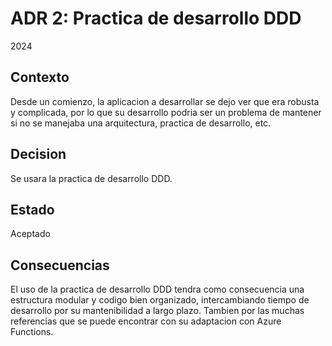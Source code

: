 # ADR 2: Practica de desarrollo DDD

2024

## Contexto

Desde un comienzo, la aplicacion a desarrollar se dejo ver que era robusta y complicada, por lo que su desarrollo podria ser un problema de mantener si no se manejaba una arquitectura, practica de desarrollo, etc.

## Decision

Se usara la practica de desarrollo DDD.

## Estado

Aceptado

## Consecuencias

El uso de la practica de desarrollo DDD tendra como consecuencia una estructura modular y codigo bien organizado, intercambiando tiempo de desarrollo por su mantenibilidad a largo plazo. Tambien por las muchas referencias que se puede encontrar con su adaptacion con Azure Functions.
